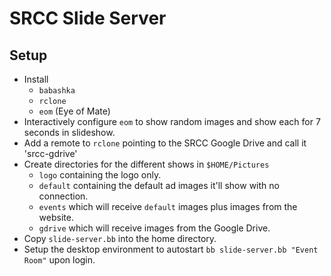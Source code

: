 # SRCC Slide Server

## Setup
- Install
  - `babashka`
  - `rclone`
  - `eom` (Eye of Mate)
- Interactively configure `eom` to show random images
  and show each for 7 seconds in slideshow.
- Add a remote to `rclone` pointing to the SRCC Google Drive
  and call it 'srcc-gdrive'
- Create directories for the different shows in `$HOME/Pictures`
  - `logo` containing the logo only.
  - `default` containing the default ad images it'll show with no connection.
  - `events` which will receive `default` images plus images from the website.
  - `gdrive` which will receive images from the Google Drive.
- Copy `slide-server.bb` into the home directory.
- Setup the desktop environment
  to autostart `bb slide-server.bb "Event Room"` upon login.
